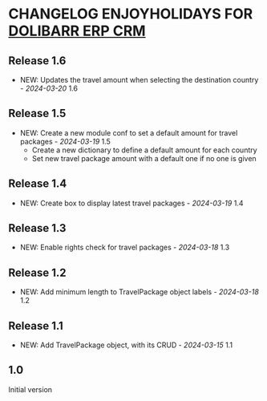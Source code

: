 # CHANGELOG ENJOYHOLIDAYS FOR [DOLIBARR ERP CRM](https://www.dolibarr.org)

## Release 1.6

- NEW: Updates the travel amount when selecting the destination country - *2024-03-20* 1.6

## Release 1.5

- NEW: Create a new module conf to set a default amount for travel packages - *2024-03-19* 1.5
  - Create a new dictionary to define a default amount for each country
  - Set new travel package amount with a default one if no one is given

## Release 1.4

- NEW: Create box to display latest travel packages - *2024-03-19* 1.4

## Release 1.3

- NEW: Enable rights check for travel packages - *2024-03-18* 1.3

## Release 1.2

- NEW: Add minimum length to TravelPackage object labels - *2024-03-18* 1.2


## Release 1.1

- NEW: Add TravelPackage object, with its CRUD - *2024-03-15* 1.1 

 
## 1.0

Initial version
